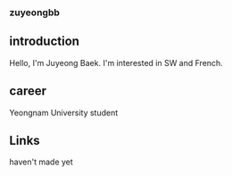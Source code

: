 ### zuyeongbb

## introduction
Hello, I'm Juyeong Baek.
I'm interested in SW and French.

## career
Yeongnam University student

## Links
haven't made yet
